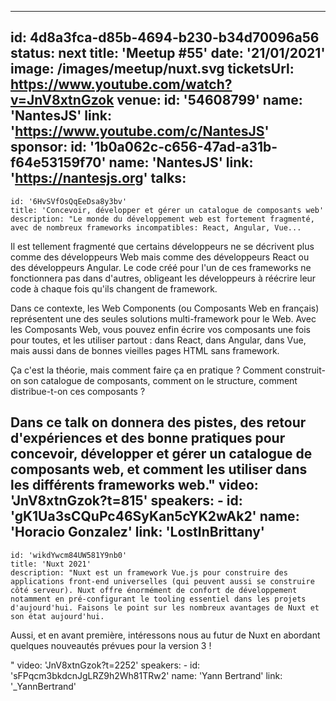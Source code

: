 ---
id: 4d8a3fca-d85b-4694-b230-b34d70096a56
status: next
title: 'Meetup #55'
date: '21/01/2021'
image: /images/meetup/nuxt.svg
ticketsUrl: https://www.youtube.com/watch?v=JnV8xtnGzok 
venue:
  id: '54608799'
  name: 'NantesJS'
  link: 'https://www.youtube.com/c/NantesJS'
sponsor:
    id: '1b0a062c-c656-47ad-a31b-f64e53159f70'
    name: 'NantesJS'
    link: 'https://nantesjs.org'
talks:
  -
    id: '6HvSVfOsQqEeDsa8y3bv'
    title: 'Concevoir, développer et gérer un catalogue de composants web'
    description: "Le monde du développement web est fortement fragmenté, avec de nombreux frameworks incompatibles: React, Angular, Vue...

Il est tellement fragmenté que certains développeurs ne se décrivent plus comme des développeurs Web mais comme des développeurs React ou des développeurs Angular. Le code créé pour l'un de ces frameworks ne fonctionnera pas dans d'autres, obligeant les développeurs à réécrire leur code à chaque fois qu'ils changent de framework.

Dans ce contexte, les Web Components (ou Composants Web en français) représentent une des seules solutions multi-framework pour le Web. Avec les Composants Web, vous pouvez enfin écrire vos composants une fois pour toutes, et les utiliser partout : dans React, dans Angular, dans Vue, mais aussi dans de bonnes vieilles pages HTML sans framework.

Ça c'est la théorie, mais comment faire ça en pratique ? Comment construit-on son catalogue de composants, comment on le structure, comment distribue-t-on ces composants ?

Dans ce talk on donnera des pistes, des retour d'expériences et des bonne pratiques pour concevoir, développer et gérer un catalogue de composants web, et comment les utiliser dans les différents frameworks web."
    video: 'JnV8xtnGzok?t=815'
    speakers:
      -
          id: 'gK1Ua3sCQuPc46SyKan5cYK2wAk2'
          name: 'Horacio Gonzalez'
          link: 'LostInBrittany'
  -
    id: 'wikdYwcm84UW581Y9nb0'
    title: 'Nuxt 2021'
    description: "Nuxt est un framework Vue.js pour construire des applications front-end universelles (qui peuvent aussi se construire côté serveur). Nuxt offre énormément de confort de développement notamment en pré-configurant le tooling essentiel dans les projets d'aujourd'hui. Faisons le point sur les nombreux avantages de Nuxt et son état aujourd'hui.

Aussi, et en avant première, intéressons nous au futur de Nuxt en abordant quelques nouveautés prévues pour la version 3 !

"
    video: 'JnV8xtnGzok?t=2252'
    speakers:
      -
          id: 'sFPqcm3bkdcnJgLRZ9h2Wh81TRw2'
          name: 'Yann Bertrand'
          link: '_YannBertrand'

